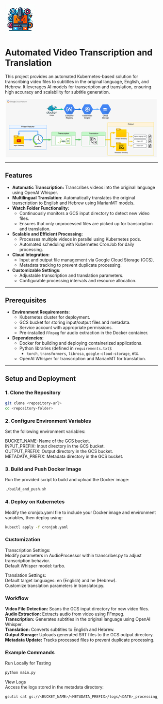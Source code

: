 <img src="appendix/icon.png" alt="Alt text for image1" width="100"/>

# Automated Video Transcription and Translation

This project provides an automated Kubernetes-based solution for transcribing video files to subtitles in the original language, English, and Hebrew. It leverages AI models for transcription and translation, ensuring high accuracy and scalability for subtitle generation.

<img src="appendix/workflow.png" alt="Alt text for image1" width="500"/>

---

## Features
- **Automatic Transcription:** Transcribes videos into the original language using OpenAI Whisper.
- **Multilingual Translation:** Automatically translates the original transcription to English and Hebrew using MarianMT models.
- **Watch Folder Functionality:**
  - Continuously monitors a GCS input directory to detect new video files.
  - Ensures that only unprocessed files are picked up for transcription and translation.
- **Scalable and Efficient Processing:**
  - Processes multiple videos in parallel using Kubernetes pods.
  - Automated scheduling with Kubernetes CronJob for daily processing.
- **Cloud Integration:**
  - Input and output file management via Google Cloud Storage (GCS).
  - Metadata tracking to prevent duplicate processing.
- **Customizable Settings:**
  - Adjustable transcription and translation parameters.
  - Configurable processing intervals and resource allocation.

---

## Prerequisites
- **Environment Requirements:**
  - Kubernetes cluster for deployment.
  - GCS bucket for storing input/output files and metadata.
  - Service account with appropriate permissions.
  - Pre-installed `FFmpeg` for audio extraction in the Docker container.
- **Dependencies:**
  - Docker for building and deploying containerized applications.
  - Python libraries (defined in `requirements.txt`):
    - `torch`, `transformers`, `librosa`, `google-cloud-storage`, etc.
  - OpenAI Whisper for transcription and MarianMT for translation.

---

## Setup and Deployment

### 1. Clone the Repository
```bash
git clone <repository-url>
cd <repository-folder>
```

### 2. Configure Environment Variables
Set the following environment variables:   

BUCKET_NAME: Name of the GCS bucket.   
INPUT_PREFIX: Input directory in the GCS bucket.   
OUTPUT_PREFIX: Output directory in the GCS bucket.   
METADATA_PREFIX: Metadata directory in the GCS bucket.   

### 3. Build and Push Docker Image
Run the provided script to build and upload the Docker image:   

```bash
./build_and_push.sh
```

### 4. Deploy on Kubernetes
Modify the cronjob.yaml file to include your Docker image and environment variables, then deploy using:   

```bash
kubectl apply -f cronjob.yaml
```

### Customization   
Transcription Settings:      
Modify parameters in AudioProcessor within transcriber.py to adjust transcription behavior.   
Default Whisper model: turbo.   

Translation Settings:   
Default target languages: en (English) and he (Hebrew).   
Customize translation parameters in translator.py.   

### Workflow
  
**Video File Detection:** Scans the GCS input directory for new video files.   
**Audio Extraction:** Extracts audio from video using FFmpeg.   
**Transcription:** Generates subtitles in the original language using OpenAI Whisper.   
**Translation:** Converts subtitles to English and Hebrew.   
**Output Storage:** Uploads generated SRT files to the GCS output directory.   
**Metadata Update:** Tracks processed files to prevent duplicate processing.   

### Example Commands   
Run Locally for Testing    
```bash
python main.py
```
   
View Logs   
Access the logs stored in the metadata directory:   
```bash
gsutil cat gs://<BUCKET_NAME>/<METADATA_PREFIX>/logs/<DATE>_processing_log.json
```

